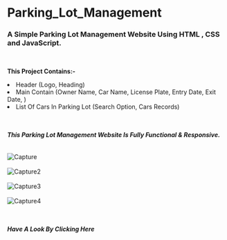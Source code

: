 # Parking_Lot_Management
<h3><b>A Simple Parking Lot Management Website Using HTML , CSS and JavaScript.</b></h3>
<br>

<b>This Project Contains:-</b>

<li>Header (Logo, Heading)</li>
<li>Main Contain (Owner Name, Car Name, License Plate, Entry Date, Exit Date, )</li>
<li>List Of Cars In Parking Lot (Search Option, Cars Records)</li>
<br><br>

<b><i>This Parking Lot Management Website Is Fully Functional & Responsive.</i></b> 
<br><br><br>
![Capture](https://github.com/Kanha412/Parking_Lot_Management/assets/85762282/be737266-b3dc-4d92-9dda-bd46db0c9414)
<br><br>
![Capture2](https://github.com/Kanha412/Parking_Lot_Management/assets/85762282/e369b8a2-dfb2-4a07-b3e8-8dfaf3b7edb0)
<br><br>
![Capture3](https://github.com/Kanha412/Parking_Lot_Management/assets/85762282/b106bf13-04b7-4866-bea6-3dd440a8b52f)
<br><br>
![Capture4](https://github.com/Kanha412/Parking_Lot_Management/assets/85762282/9e680d29-0beb-4753-872b-9d5507abf376)

<br><br>
<a href="https://kanha412.github.io/Parking_Lot_Management" target="_blank" style="text-decoration:none;"><i><b>Have A Look By Clicking Here</b></i></a>
